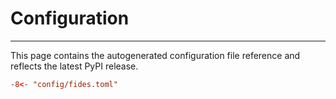 # Configuration

---

This page contains the autogenerated configuration file reference and reflects the latest PyPI release.

```toml title="fides.toml"
-8<- "config/fides.toml"
```
